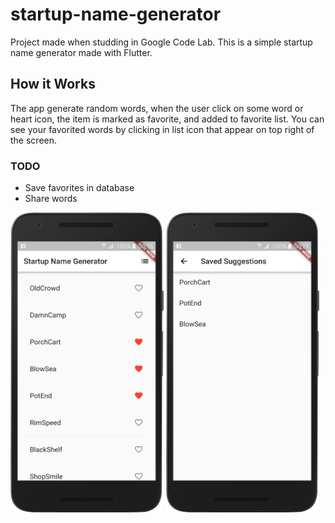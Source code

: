 # startup-name-generator

Project made when studding in Google Code Lab. This is a simple startup name generator made with Flutter.

## How it Works
The app generate random words, when the user click on some word or heart icon,
the item is marked as favorite, and added to favorite list. You can see your favorited words
by clicking in list icon that appear on top right of the screen.

### TODO
- Save favorites in database
- Share words


<img src="/screenshots/1.png" width="245" height="480">   <img src="/screenshots/2.png" width="245" height="480">

